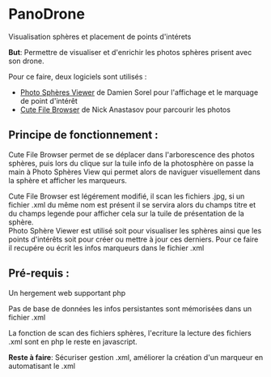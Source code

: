 # PanoDrone
Visualisation sphères et placement de points d'intérets

__But__: Permettre de visualiser et d'enrichir les photos sphères prisent avec son drone.

Pour ce faire, deux logiciels sont utilisés :

- [Photo Sphères Viewer](https://photo-sphere-viewer.js.org/) de Damien Sorel pour l'affichage et le marquage de point d'intérêt
- [Cute File Browser](https://tutorialzine.com/2014/09/cute-file-browser-jquery-ajax-php) de Nick Anastasov pour parcourir les photos

## Principe de fonctionnement : 

Cute File Browser permet de se déplacer dans l'arborescence des photos sphères, puis lors du clique sur la tuile info de la photosphère on passe la main à Photo Sphères View qui permet alors de naviguer visuellement dans la sphère et afficher les marqueurs.  

Cute File Browser est légérement modifié, il scan les fichiers .jpg, si un fichier .xml du même nom est présent il se servira alors du champs titre et du champs legende pour afficher cela sur la tuile de présentation de la sphère.  
Photo Sphère Viewer est utilisé soit pour visualiser les sphères ainsi que les points d'intérêts soit pour créer ou mettre à jour ces derniers. Pour ce faire il recupére ou écrit les infos marqueurs dans le fichier .xml  

## Pré-requis :
Un hergement web supportant php  

Pas de base de données les infos persistantes sont mémorisées dans un fichier .xml  

La fonction de scan des fichiers sphères, l'ecriture la lecture des fichiers .xml sont en php le reste en javascript.

__Reste à faire__:
Sécuriser gestion .xml, améliorer la création d'un marqueur en automatisant le .xml  
